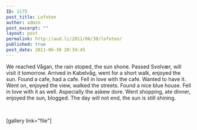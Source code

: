 ```yaml
---
ID: 1175
post_title: Lofoten
author: admin
post_excerpt: ""
layout: post
permalink: http://aud.li/2011/06/30/lofoten/
published: true
post_date: 2011-06-30 20:34:45
---
```

We reached Vågan, the rain stoped, the sun shone. Passed Svolvær, will visit it tomorrow. Arrived in Kabelvåg, went for a short walk, enjoyed the sun. Found a cafe, had a cafe. Fell in love with the cafe. Wanted to have it. Went on, enjoyed the view, walked the streets. Found a nice blue house. Fell in love with it as well. Aspecially the askew dore. Went shopping, ate dinner, enjoyed the sun, blogged. The day will not end, the sun is still shining.

&nbsp;

[gallery link="file"]

&nbsp;